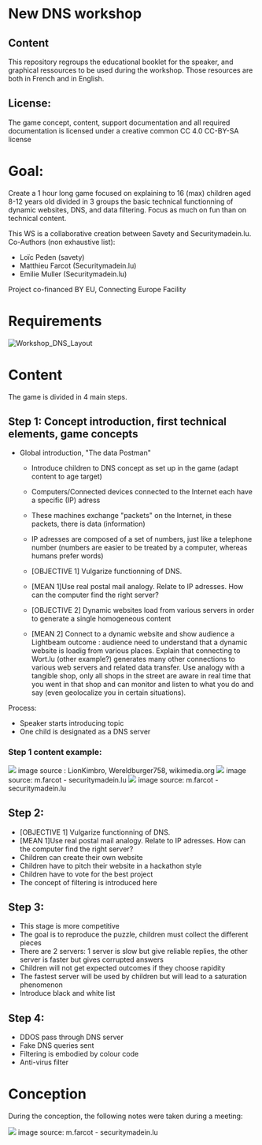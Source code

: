 # New DNS workshop

## Content
This repository regroups the educational booklet for the speaker, and graphical ressources to be used during the workshop. Those resources are both in French and in English.


## License:
The game concept, content, support documentation and all required documentation is licensed under a creative common CC 4.0 CC-BY-SA license

# Goal:
Create a 1 hour long game focused on explaining to 16 (max) children aged 8-12 years old divided in 3 groups the basic technical functionning of dynamic websites, DNS, and data filtering. Focus as much on fun than on technical content.

This WS is a collaborative creation between Savety and Securitymadein.lu. 
Co-Authors (non exhaustive list): 
- Loïc Peden (savety)
- Matthieu Farcot (Securitymadein.lu)
- Emilie Muller (Securitymadein.lu)

Project co-financed BY EU, Connecting Europe Facility

# Requirements

![Workshop_DNS_Layout](ressources/Workshop_DNS_Layout.png "image source: m.farcot - securitymadein.lu")



# Content

The game is divided in 4 main steps.

## Step 1: Concept introduction, first technical elements, game concepts

- Global introduction, "The data Postman"
    - Introduce children to DNS concept as set up in the game (adapt content to age target)
    - Computers/Connected devices connected to the Internet each have a specific (IP) adress
    - These machines exchange "packets" on the Internet, in these packets, there is data (information)
    - IP adresses are composed of a set of numbers, just like a telephone number (numbers are easier to be treated by a computer, whereas humans prefer words)


     - [OBJECTIVE 1] Vulgarize functionning of DNS.
     - [MEAN 1]Use real postal mail analogy. Relate to IP adresses. How can the computer find the right server?
     - [OBJECTIVE 2] Dynamic websites load from various servers in order to generate a single homogeneous content
     - [MEAN 2] Connect to a dynamic website and show audience a Lightbeam outcome : audience need to understand that a dynamic website is loadig from various places. Explain that connecting to Wort.lu (other example?) generates many other connections to various web servers and related data transfer. Use analogy with a tangible shop, only all shops in the street are aware in real time that you went in that shop and can monitor and listen to what you do and say (even geolocalize you in certain situations).
     

Process:
* Speaker starts introducing topic
* One child is designated as a DNS server
     
     
### Step 1 content example:
<img src="ressources_doc/675px-Domain_name_space.svg.png">
image source : LionKimbro, Wereldburger758, wikimedia.org
<img src="ressources_doc/wort_capture.png">
image source: m.farcot - securitymadein.lu
<img src="ressources_doc/lightbeam_capture.png">
image source: m.farcot - securitymadein.lu

## Step 2:
- [OBJECTIVE 1] Vulgarize functionning of DNS.
- [MEAN 1]Use real postal mail analogy. Relate to IP adresses. How can the computer find the right server?
- Children can create their own website
- Children have to pitch their website in a hackathon style
- Children have to vote for the best project
- The concept of filtering is introduced here

## Step 3:

- This stage is more competitive
- The goal is to reproduce the puzzle, children must collect the different pieces
- There are 2 servers: 1 server is slow but give reliable replies, the other server is faster but gives corrupted answers
- Children will not get expected outcomes if they choose rapidity
- The fastest server will be used by children but will lead to a saturation phenomenon
- Introduce black and white list

## Step 4:

- DDOS pass through DNS server
- Fake DNS queries sent
- Filtering is embodied by colour code
- Anti-virus filter


# Conception
During the conception, the following notes were taken during a meeting: 

<img src="ressources_doc/Brainstorm.jpg">
image source: m.farcot - securitymadein.lu
